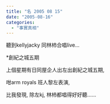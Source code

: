 ```yaml
---
title: "名 2005 08 15"
date: "2005-08-16"
categories: 
  - "事實真相"
---
```


聽到kellyjacky 同林杮合唱live...

\*創紀之城五期

上個星期有日同屋企人出左出創紀之城五期,

咁arm royals 班人黎左表演,

比我發現, 除左kj, 林杮都唱得好好聽......
